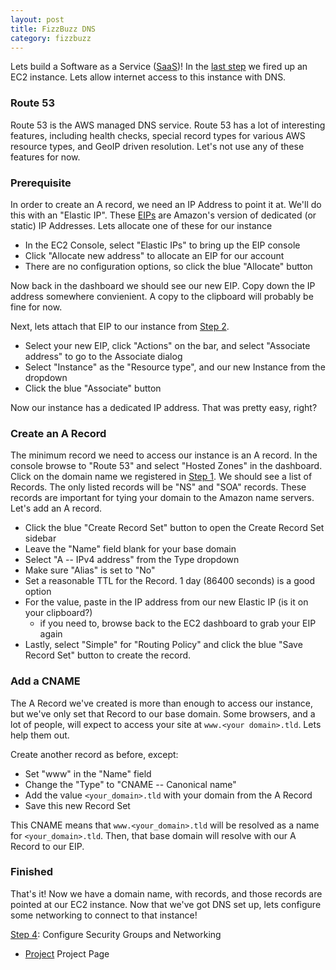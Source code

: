 ```yaml
---
layout: post
title: FizzBuzz DNS
category: fizzbuzz
---
```


Lets build a Software as a Service ([SaaS](https://en.wikipedia.org/wiki/Software_as_a_service))!
In the [last step](https://djmetzle.github.io/fizzbuzz/2017/09/28/fizzbuzz-instance.html) we fired up an EC2 instance.
Lets allow internet access to this instance with DNS.


### Route 53
Route 53 is the AWS managed DNS service.
Route 53 has a lot of interesting features, including health checks, special record types for various AWS resource types, and GeoIP driven resolution.
Let's not use any of these features for now.

### Prerequisite
In order to create an A record, we need an IP Address to point it at. We'll do this with an "Elastic IP".
These [EIPs](http://docs.aws.amazon.com/AWSEC2/latest/UserGuide/elastic-ip-addresses-eip.html) are Amazon's version of dedicated (or static) IP Addresses.
Lets allocate one of these for our instance

- In the EC2 Console, select "Elastic IPs" to bring up the EIP console
- Click "Allocate new address" to allocate an EIP for our account
- There are no configuration options, so click the blue "Allocate" button

Now back in the dashboard we should see our new EIP.
Copy down the IP address somewhere convienient.
A copy to the clipboard will probably be fine for now.

Next, lets attach that EIP to our instance from [Step 2](/fizzbuzz/2017/09/28/fizzbuzz-instance.html).

- Select your new EIP, click "Actions" on the bar, and select "Associate address" to go to the Associate dialog
- Select "Instance" as the "Resource type", and our new Instance from the dropdown
- Click the blue "Associate" button

Now our instance has a dedicated IP address.
That was pretty easy, right?

### Create an A Record
The minimum record we need to access our instance is an A record.
In the console browse to "Route 53" and select "Hosted Zones" in the dashboard.
Click on the domain name we registered in [Step 1](/fizzbuzz/2017/09/28/fizzbuzz-domain.html). 
We should see a list of Records. The only listed records will be "NS" and "SOA" records. These records are important for tying your domain to the Amazon name servers.
Let's add an A record.

- Click the blue "Create Record Set" button to open the Create Record Set sidebar
- Leave the "Name" field blank for your base domain
- Select "A -- IPv4 address" from the Type dropdown
- Make sure "Alias" is set to "No"
- Set a reasonable TTL for the Record. 1 day (86400 seconds) is a good option
- For the value, paste in the IP address from our new Elastic IP (is it on your clipboard?) 
   - if you need to, browse back to the EC2 dashboard to grab your EIP again
- Lastly, select "Simple" for "Routing Policy" and click the blue "Save Record Set" button to create the record.

### Add a CNAME
The A Record we've created is more than enough to access our instance, but we've only set that Record to our base domain.
Some browsers, and a lot of people, will expect to access your site at `www.<your domain>.tld`.
Lets help them out.

Create another record as before, except:

- Set "www" in the "Name" field
- Change the "Type" to "CNAME -- Canonical name"
- Add the value `<your_domain>.tld` with your domain from the A Record
- Save this new Record Set

This CNAME means that `www.<your_domain>.tld` will be resolved as a name for `<your_domain>.tld`.
Then, that base domain will resolve with our A Record to our EIP.

### Finished
That's it! Now we have a domain name, with records, and those records are pointed at our EC2 instance.
Now that we've got DNS set up, lets configure some networking to connect to that instance!

[Step 4](/): Configure Security Groups and Networking

- [Project](/fizzbuzz/2017/09/27/fizzbuzz-project.html) Project Page

